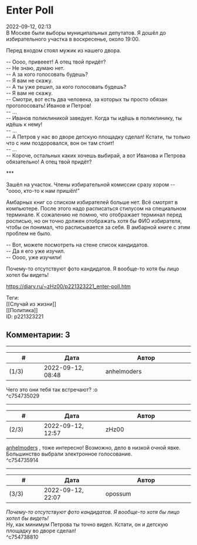 Enter Poll
==========

  
2022-09-12, 02:13  
 В Москве были выборы муниципальных депутатов. Я дошёл до избирательного участка в воскресенье, около 19:00.   
   
 Перед входом стоял мужик из нашего двора.   
   
 -- Оооо, привееет! А отец твой придёт?   
 -- Не знаю, думаю нет.   
 -- А за кого голосовать будешь?   
 -- Я вам не скажу.   
 -- А ты уже решил, за кого голосовать будешь?   
 -- Я вам не скажу.   
 -- Смотри, вот есть два человека, за которых ты просто обязан проголосовать! Иванов и Петров!   
 -- ...   
 -- Иванов поликлиникой заведует. Когда ты идёшь в поликлинику, ты идёшь к нему!   
 -- ...   
 -- А Петров у нас во дворе детскую площадку сделал! Кстати, ты только что с ним поздоровался, вон он там стоит!   
 -- ...   
 -- Короче, остальных каких хочешь выбирай, а вот Иванова и Петрова обязательно! А отец твой придёт?   
   
 \*\*\*   
   
 Зашёл на участок. Члены избирательной комиссии сразу хором -- "оооо, кто-то к нам пришёл!"   
   
 Амбарных книг со списком избирателей больше нет. Всё смотрят в компьютере. После этого надо расписаться стилусом на специальном терминале. К сожалению не помню, что отображает терминал перед росписью, но он точно должен отображать хотя бы ФИО избирателя, чтобы он понимал, что расписывается за себя. В амбарной книге с этим проблем не было.   
   
 -- Вот, можете посмотреть на стене список кандидатов.   
 -- Да я его уже изучил.   
 -- Оооо, уже изучили!   
   
 Почему-то отсутствуют фото кандидатов. Я вообще-то хотя бы лицо хотел бы видеть!   
  
<https://diary.ru/~zHz00/p221323221_enter-poll.htm>  
  
Теги:  
[[Случай из жизни]]  
[[Политика]]  
ID: p221323221  


Комментарии: 3
--------------

  


---



|         #         |              Дата              |                     Автор                     |           ID           |
| --- | --- | --- | --- |
| (1/3) | 2022-09-12, 08:48 | anhelmoders | c754735029 |

  
 Чего это они тебя так встречают? :о   
 ^c754735029

---



|         #         |              Дата              |                     Автор                     |           ID           |
| --- | --- | --- | --- |
| (2/3) | 2022-09-12, 12:57 | zHz00 | c754735914 |

  
  [anhelmoders](https://anhelmoders.diary.ru "No plans. Only wonders.")  , тоже интересно! Возможно, дело в низкой очной явке. Большинство выбрали электронное голосование.   
 ^c754735914

---



|         #         |              Дата              |                     Автор                     |           ID           |
| --- | --- | --- | --- |
| (3/3) | 2022-09-12, 22:07 | opossum | c754738810 |

  
  *Почему-то отсутствуют фото кандидатов. Я вообще-то хотя бы лицо хотел бы видеть!*    
 Ну, как минимум Петрова ты точно видел. Кстати, он и детскую площадку во дворе сделал!   
 ^c754738810